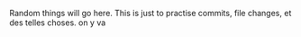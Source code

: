 Random things will go here. This is just to practise commits, file changes, et des telles choses. on y va